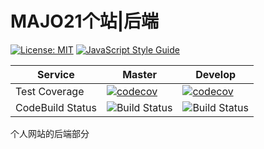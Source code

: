 # MAJO21个站|后端

[![License: MIT](https://img.shields.io/badge/License-MIT-yellow.svg)](https://opensource.org/licenses/MIT) 
[![JavaScript Style Guide](https://img.shields.io/badge/code_style-standard-brightgreen.svg)](https://standardjs.com)

| Service          | Master                                   | Develop                                  |
| ---------------- | ---------------------------------------- | ---------------------------------------- |
| Test Coverage    | [![codecov](https://img.shields.io/codecov/c/gh/yennlou/majo21-backend/dev)](https://codecov.io/gh/yennlou/majo21-backend/branch/master/graph) | [![codecov](https://img.shields.io/codecov/c/gh/yennlou/majo21-backend/dev)](https://codecov.io/gh/yennlou/majo21-backend/branch/dev/graph) |
| CodeBuild Status | ![Build Status](https://codebuild.ap-southeast-2.amazonaws.com/badges?uuid=eyJlbmNyeXB0ZWREYXRhIjoiNVZkWGFsd1M5WVFEQlFWR21zNUJVcVN4QVVyR2M1SGFZaHhrS0FmVUlKOVdXYjB3WW0wL3plbGhrcXBFNk5RQmswUGNMd1VvM3lxRTJlRXVwY1cvV3g4PSIsIml2UGFyYW1ldGVyU3BlYyI6Ik9wS2hxY0xqMlo0TzF1Y0kiLCJtYXRlcmlhbFNldFNlcmlhbCI6MX0%3D&branch=master) | ![Build Status](https://codebuild.ap-southeast-2.amazonaws.com/badges?uuid=eyJlbmNyeXB0ZWREYXRhIjoiNVZkWGFsd1M5WVFEQlFWR21zNUJVcVN4QVVyR2M1SGFZaHhrS0FmVUlKOVdXYjB3WW0wL3plbGhrcXBFNk5RQmswUGNMd1VvM3lxRTJlRXVwY1cvV3g4PSIsIml2UGFyYW1ldGVyU3BlYyI6Ik9wS2hxY0xqMlo0TzF1Y0kiLCJtYXRlcmlhbFNldFNlcmlhbCI6MX0%3D&branch=dev) |


个人网站的后端部分